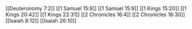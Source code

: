 [[Deuteronomy 7:2]]
[[1 Samuel 15:8]]
[[1 Samuel 15:9]]
[[1 Kings 15:20]]
[[1 Kings 20:42]]
[[1 Kings 22:31]]
[[2 Chronicles 16:4]]
[[2 Chronicles 18:30]]
[[Isaiah 8:12]]
[[Isaiah 26:10]]
